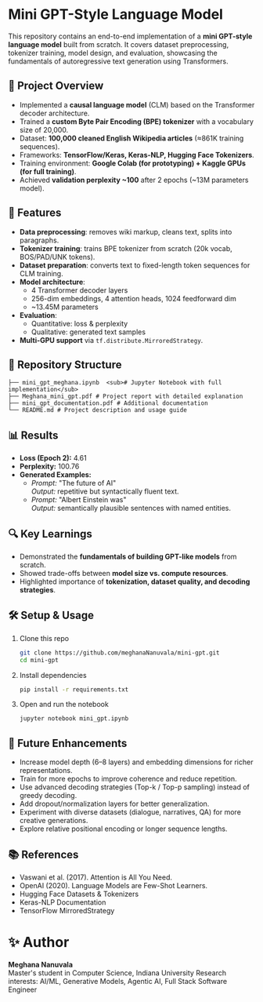 # Mini GPT-Style Language Model

This repository contains an end-to-end implementation of a **mini GPT-style language model** built from scratch. It covers dataset preprocessing, tokenizer training, model design, and evaluation, showcasing the fundamentals of autoregressive text generation using Transformers.



## 📌 Project Overview

- Implemented a **causal language model** (CLM) based on the Transformer decoder architecture.  
- Trained a **custom Byte Pair Encoding (BPE) tokenizer** with a vocabulary size of 20,000.  
- Dataset: **100,000 cleaned English Wikipedia articles** (≈861K training sequences).  
- Frameworks: **TensorFlow/Keras, Keras-NLP, Hugging Face Tokenizers**.  
- Training environment: **Google Colab (for prototyping) + Kaggle GPUs (for full training)**.  
- Achieved **validation perplexity ~100** after 2 epochs (~13M parameters model).  



## 🚀 Features

- **Data preprocessing**: removes wiki markup, cleans text, splits into paragraphs.  
- **Tokenizer training**: trains BPE tokenizer from scratch (20k vocab, BOS/PAD/UNK tokens).  
- **Dataset preparation**: converts text to fixed-length token sequences for CLM training.  
- **Model architecture**:  
  - 4 Transformer decoder layers  
  - 256-dim embeddings, 4 attention heads, 1024 feedforward dim  
  - ~13.45M parameters  
- **Evaluation**:  
  - Quantitative: loss & perplexity  
  - Qualitative: generated text samples  
- **Multi-GPU support** via `tf.distribute.MirroredStrategy`.  


## 📂 Repository Structure
```
├── mini_gpt_meghana.ipynb  <sub># Jupyter Notebook with full implementation</sub>
├── Meghana_mini_gpt.pdf # Project report with detailed explanation
├── mini_gpt_documentation.pdf # Additional documentation
└── README.md # Project description and usage guide
```


## 📊 Results

- **Loss (Epoch 2):** 4.61  
- **Perplexity:** 100.76  
- **Generated Examples:**
  - *Prompt:* "The future of AI"  
    *Output:* repetitive but syntactically fluent text.  
  - *Prompt:* "Albert Einstein was"  
    *Output:* semantically plausible sentences with named entities.  


## 🔍 Key Learnings

- Demonstrated the **fundamentals of building GPT-like models** from scratch.  
- Showed trade-offs between **model size vs. compute resources**.  
- Highlighted importance of **tokenization, dataset quality, and decoding strategies**.  



## 🛠️ Setup & Usage

1. Clone this repo  
   ```bash
   git clone https://github.com/meghanaNanuvala/mini-gpt.git
   cd mini-gpt
2. Install dependencies
   ```bash
   pip install -r requirements.txt
4. Open and run the notebook
   ```bash
   jupyter notebook mini_gpt.ipynb


## 🔮 Future Enhancements

- Increase model depth (6–8 layers) and embedding dimensions for richer representations.
- Train for more epochs to improve coherence and reduce repetition.
- Use advanced decoding strategies (Top-k / Top-p sampling) instead of greedy decoding.
- Add dropout/normalization layers for better generalization.
- Experiment with diverse datasets (dialogue, narratives, QA) for more creative generations.
- Explore relative positional encoding or longer sequence lengths.


## 📚 References

- Vaswani et al. (2017). Attention is All You Need.
- OpenAI (2020). Language Models are Few-Shot Learners.
- Hugging Face Datasets & Tokenizers
- Keras-NLP Documentation
- TensorFlow MirroredStrategy

# ✨ Author

**Meghana Nanuvala** <br>
Master's student in Computer Science, Indiana University
Research interests: AI/ML, Generative Models, Agentic AI, Full Stack Software Engineer



